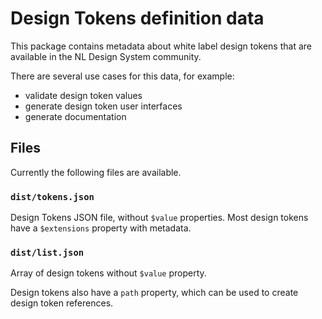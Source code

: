 <!-- @license EUPL-1.2 -->

# Design Tokens definition data

This package contains metadata about white label design tokens that are available in the NL Design System community.

There are several use cases for this data, for example:

- validate design token values
- generate design token user interfaces
- generate documentation

## Files

Currently the following files are available.

### `dist/tokens.json`

Design Tokens JSON file, without `$value` properties. Most design tokens have a `$extensions` property with metadata.

### `dist/list.json`

Array of design tokens without `$value` property.

Design tokens also have a `path` property, which can be used to create design token references.

